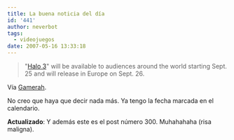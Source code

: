 ```yaml
---
title: La buena noticia del día
id: '441'
author: neverbot
tags:
  - videojuegos
date: 2007-05-16 13:33:18
---
```


> "[Halo 3](http://en.wikipedia.org/wiki/Halo_3)" will be available to audiences around the world starting Sept. 25 and will release in Europe on Sept. 26.

Vía [Gamerah](http://www.gamerah.com/noticias.php?bias=1916#nav).

No creo que haya que decir nada más. Ya tengo la fecha marcada en el calendario.

**Actualizado**: Y además este es el post número 300. Muhahahaha (risa maligna).
